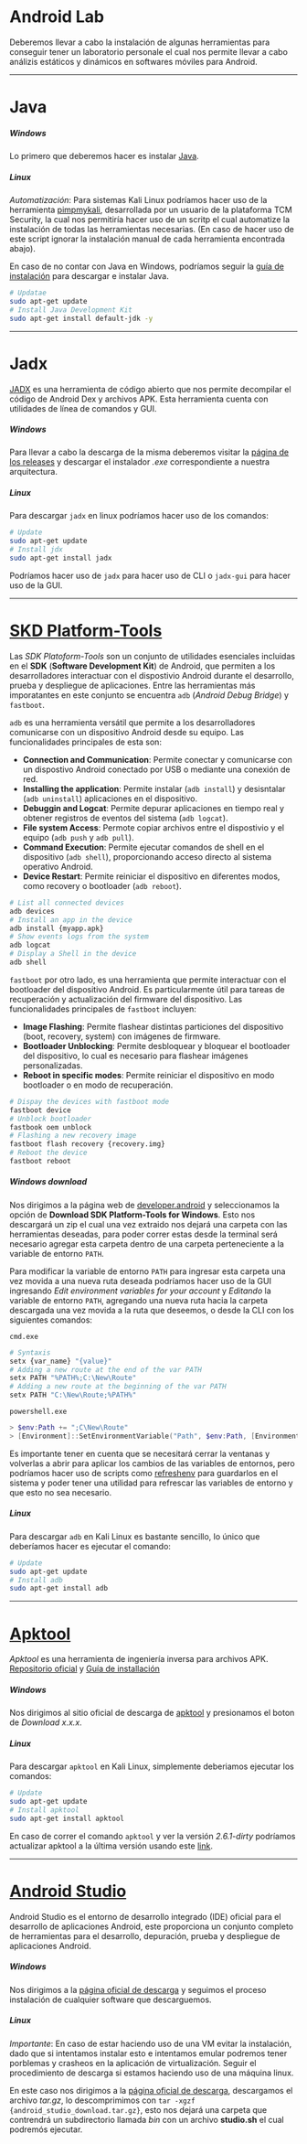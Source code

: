 # Android Lab

Deberemos llevar a cabo la instalación de algunas herramientas para conseguir tener un laboratorio personale el cual nos permite llevar a cabo análizis estáticos y dinámicos en softwares móviles para Android.

---
# Java
##### Windows
Lo primero que deberemos hacer es instalar [Java](https://www.java.com/en/).
##### Linux
*Automatización*: Para sistemas Kali Linux podríamos hacer uso de la herramienta [pimpmykali](https://github.com/Dewalt-arch/pimpmykali), desarrollada por un usuario de la plataforma TCM Security, la cual nos permitiría hacer uso de un scritp el cual automatize la instalación de todas las herramientas necesarias. (En caso de hacer uso de este script ignorar la instalación manual de cada herramienta encontrada abajo).

En caso de no contar con Java en Windows, podríamos seguir la [guía de instalación](https://www.java.com/en/download/help/linux_x64_install.html) para descargar e instalar Java.

```bash
# Updatae
sudo apt-get update
# Install Java Development Kit
sudo apt-get install default-jdk -y
```

----
# Jadx

[JADX](https://github.com/skylot/jadx) es una herramienta de código abierto que nos permite decompilar el código de Android Dex y archivos APK. Esta herramienta cuenta con utilidades de línea de comandos y GUI.
##### Windows
Para llevar a cabo la descarga de la misma deberemos visitar la [página de los releases](https://github.com/skylot/jadx/releases/tag/v1.5.0) y descargar el instalador *.exe* correspondiente a nuestra arquitectura.
##### Linux
Para descargar `jadx` en linux podríamos hacer uso de los comandos:

```bash
# Update
sudo apt-get update
# Install jdx
sudo apt-get install jadx
```

Podríamos hacer uso de `jadx` para hacer uso de CLI o `jadx-gui` para hacer uso de la GUI.

---
# [SKD Platform-Tools](https://developer.android.com/tools/releases/platform-tools)

Las *SDK Platoform-Tools* son un conjunto de utilidades esenciales incluidas en el **SDK** (**Software Development Kit**) de Android, que permiten a los desarrolladores interactuar con el dispostivio Android durante el desarrollo, prueba y despliegue de aplicaciones. Entre las herramientas más imporatantes en este conjunto se encuentra `adb` (*Android Debug Bridge*) y `fastboot`. 

`adb` es una herramienta versátil que permite a los desarrolladores comunicarse con un dispositivo Android desde su equipo. Las funcionalidades principales de esta son:

- **Connection and Communication**: Permite conectar y comunicarse con un dispostivo Android conectado por USB o mediante una conexión de red.
- **Installing the application**: Permite instalar (`adb install`) y desisntalar (`adb uninstall`) aplicaciones en el dispositivo.
- **Debuggin and Logcat**: Permite depurar aplicaciones en tiempo real y obtener registros de eventos del sistema (`adb logcat`).
- **File system Access**: Permote copiar archivos entre el dispostivio y el equipo (`adb push` y `adb pull`).
- **Command Execution**: Permite ejecutar comandos de shell en el dispositivo (`adb shell`), proporcionando acceso directo al sistema operativo Android.
- **Device Restart**: Permite reiniciar el dispositivo en diferentes modos, como recovery o bootloader (`adb reboot`).

```bash
# List all connected devices
adb devices
# Install an app in the device
adb install {myapp.apk}
# Show events logs from the system
adb logcat
# Display a Shell in the device
adb shell
```

`fastboot` por otro lado, es una herramienta que permite interactuar con el bootloader del dispositivo Android. Es particularmente útil para tareas de recuperación y actualización del firmware del dispositivo. Las funcionalidades principales de `fastboot` incluyen:

- **Image Flashing**: Permite flashear distintas particiones del dispositivo (boot, recovery, system) con imágenes de firmware.
- **Bootloader Unblocking**: Permite desbloquear y bloquear el bootloader del dispositivo, lo cual es necesario para flashear imágenes personalizadas.
- **Reboot in specific modes**: Permite reiniciar el dispositivo en modo bootloader o en modo de recuperación.

```bash
# Dispay the devices with fastboot mode
fastboot device
# Unblock bootloader
fastbook oem unblock
# Flashing a new recovery image
fastboot flash recovery {recovery.img}
# Reboot the device
fastboot reboot
```
##### Windows download
Nos dirigimos a la página web de [developer.android](https://developer.android.com/tools/releases/platform-tools) y seleccionamos la opción de **Download SDK Platform-Tools for Windows**. Esto nos descargará un zip el cual una vez extraido nos dejará una carpeta con las herramientas deseadas, para poder correr estas desde la terminal será necesario agregar esta carpeta dentro de una carpeta perteneciente a la variable de entorno `PATH`. 

Para modificar la variable de entorno `PATH` para ingresar esta carpeta una vez movida a una nueva ruta deseada podríamos hacer uso de la GUI ingresando *Edit environment variables for your account* y *Editando* la variable de entorno `PATH`, agregando una nueva ruta hacia la carpeta descargada una vez movida a la ruta que deseemos, o desde la CLI con los siguientes comandos:

`cmd.exe`
```bash
# Syntaxis
setx {var_name} "{value}"
# Adding a new route at the end of the var PATH
setx PATH "%PATH%;C:\New\Route"
# Adding a new route at the beginning of the var PATH
setx PATH "C:\New\Route;%PATH%"
```

`powershell.exe`
```powershell
> $env:Path += ";C\New\Route"
> [Environment]::SetEnvironmentVariable("Path", $env:Path, [EnvironmentVariableTarget]::Machine)
```

Es importante tener en cuenta que se necesitará cerrar la ventanas y volverlas a abrir para aplicar los cambios de las variables de entornos, pero podríamos hacer uso de scripts como [refreshenv](https://pastebin.com/1fJqA0pT) para guardarlos en el sistema y poder tener una utilidad para refrescar las variables de entorno y que esto no sea necesario. 
##### Linux
Para descargar `adb` en Kali Linux es bastante sencillo, lo único que deberíamos hacer es ejecutar el comando:

```bash
# Update
sudo apt-get update
# Install adb
sudo apt-get install adb 
```
----
# [Apktool](https://apktool.org/)

*Apktool* es una herramienta de ingeniería inversa para archivos APK. [Repositorio oficial](https://github.com/iBotPeaches/Apktool?tab=readme-ov-file) y [Guía de installación](https://apktool.org/docs/install)
##### Windows
Nos dirigimos al sitio oficial de descarga de [apktool](https://apktool.org/) y presionamos el boton de *Download x.x.x*. 
##### Linux
Para descargar `apktool` en Kali Linux, simplemente deberiamos ejecutar los comandos:

```bash
# Update
sudo apt-get update
# Install apktool
sudo apt-get install apktool
```

En caso de correr el comando `apktool` y ver la versión *2.6.1-dirty* podríamos actualizar apktool a la última versión usando este [link]([https://ibotpeaches.github.io/Apktool/](https://ibotpeaches.github.io/Apktool)).

----
# [Android Studio](https://developer.android.com/studio)

Android Studio es el entorno de desarrollo integrado (IDE) oficial para el desarrollo de aplicaciones Android, este proporciona un conjunto completo de herramientas para el desarrollo, depuración, prueba y despliegue de aplicaciones Android.
##### Windows
Nos dirigimos a la [página oficial de descarga](https://developer.android.com/studio) y seguimos el proceso instalación de cualquier software que descarguemos.
##### Linux
*Importante*: En caso de estar haciendo uso de una VM evitar la instalación, dado que si intentamos instalar esto e intentamos emular podremos tener porblemas y crasheos en la aplicación de virtualización. Seguir el procedimiento de descarga si estamos haciendo uso de una máquina linux.

En este caso nos dirigimos a la [página oficial de descarga](https://developer.android.com/studio), descargamos el archivo *tar.gz*, lo descomprimimos con `tar -xgzf {android_studio_download.tar.gz}`, esto nos dejará una carpeta que contrendrá un subdirectorio llamada *bin* con un archivo **studio.sh** el cual podremós ejecutar.

